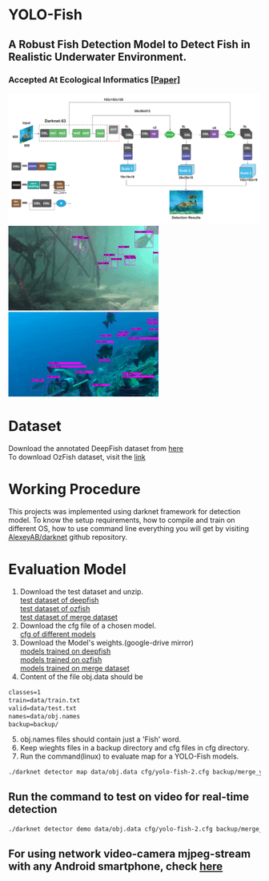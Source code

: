 # YOLO-Fish
## A Robust Fish Detection Model to Detect Fish in Realistic Underwater Environment.
### Accepted At Ecological Informatics [[Paper]](https://www.sciencedirect.com/science/article/abs/pii/S1574954122002977)
![Model Architecture](model_architecture.jpg)
![Detection on DeepFish](DeepFish.gif) 
![Detection on OzFish](OzFish.gif) 

# Dataset
Download the annotated DeepFish dataset from [here](https://drive.google.com/file/d/10Pr4lLeSGTfkjA40ReGSC8H3a9onfMZ0/view?usp=sharing)  
To download OzFish dataset, visit the [link](https://github.com/open-AIMS/ozfish)

# Working Procedure
This projects was implemented using darknet framework for detection model. To know the setup requirements, how to compile and train on different OS, how to use command line everything you will get by visiting [AlexeyAB/darknet](https://github.com/AlexeyAB/darknet) github repository.

# Evaluation Model

1. Download the test dataset and unzip.  
  [test dataset of deepfish](https://drive.google.com/file/d/1iHPFbqo-B2iVytusHic9s8VuMlLIMu5-/view?usp=sharing)  
  [test dataset of ozfish](https://drive.google.com/file/d/1C_7l2YFc5fXt1DMsuVZPDFKTJLm0syX3/view?usp=sharing)  
  [test dataset of merge dataset](https://drive.google.com/file/d/1abQbj2JhvRNIDNug3FcBzqYYwUEOchfZ/view?usp=sharing)
2. Download the cfg file of a chosen model.  
  [cfg of different models](https://github.com/tamim662/YOLO-Fish/tree/main/models) 
3. Download the Model's weights.(google-drive mirror)  
  [models trained on deepfish](https://drive.google.com/drive/folders/1fTnB09ly49ZaN0VoHN62300ATkWx3DWu?usp=sharing)  
  [models trained on ozfish](https://drive.google.com/drive/folders/1pHa0CqYFXaPJ9KrHHxWUsHyPaxWP9PDG?usp=sharing)  
  [models trained on merge dataset](https://drive.google.com/drive/folders/1BmBdxwGCH3IS0kTeDxK2hT8vVvEtd_3o?usp=sharing) 
4. Content of the file obj.data should be  
```
classes=1
train=data/train.txt
valid=data/test.txt
names=data/obj.names
backup=backup/
```
5. obj.names files should contain just a 'Fish' word.  
6. Keep wieghts files in a backup directory and cfg files in cfg directory.  
7. Run the command(linux) to evaluate map for a YOLO-Fish models.  
``` bash
./darknet detector map data/obj.data cfg/yolo-fish-2.cfg backup/merge_yolo-fish-2.weights  
```
## Run the command to test on video for real-time detection   
```bash
./darknet detector demo data/obj.data cfg/yolo-fish-2.cfg backup/merge_yolo-fish-2.weights input.mp4 -dont_show -ext_output -out_filename output.avi
```  
## For using network video-camera mjpeg-stream with any Android smartphone, check [here](https://github.com/AlexeyAB/darknet#for-using-network-video-camera-mjpeg-stream-with-any-android-smartphone)


  

 
